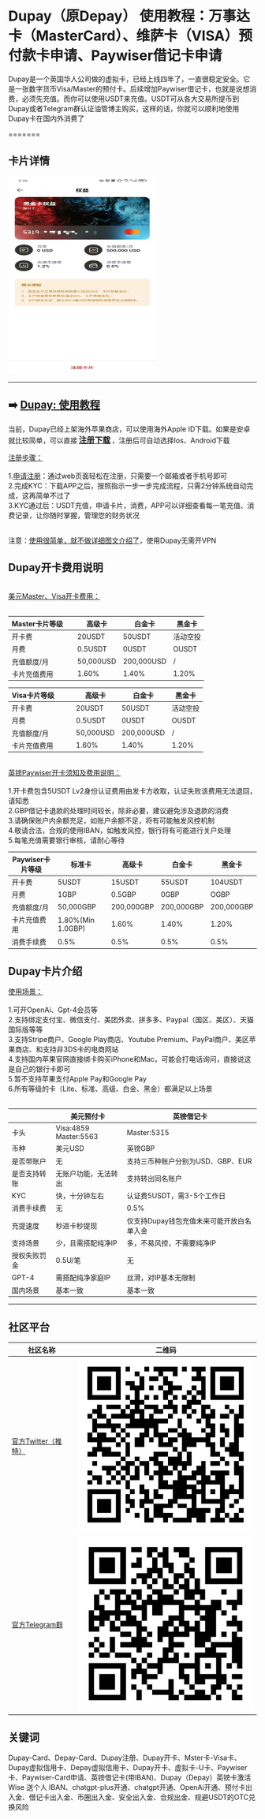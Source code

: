 # Dupay（原Depay） 使用教程：万事达卡（MasterCard）、维萨卡（VISA）预付款卡申请、Paywiser借记卡申请

Dupay是一个英国华人公司做的虚拟卡，已经上线四年了，一直很稳定安全。它是一张数字货币Visa/Master的预付卡。后续增加Paywiser借记卡，也就是说想消费，必须先充值。而你可以使用USDT来充值。USDT可从各大交易所提币到Dupay或者Telegram群认证油管博主购买，这样的话，你就可以顺利地使用Dupay卡在国内外消费了

=======

## 卡片详情

<a href="my_card.png" title="点我查看详情" target="_blank">  
  <img src="my_card.png" width="300" height="400" alt="Dupay 卡片详情">
</a>

----

## ➡️ [Dupay: 使用教程](https://dupay.one/web-app/register-h5?invitCode=184747&lang=zh-cn)

当前，Dupay已经上架海外苹果商店，可以使用海外Apple ID下载。如果是安卓就比较简单，可以直接<span style="font-size:16px; font-weight:bold; padding:3px;">[注册下载](https://dupay.one/web-app/register-h5?invitCode=184747&lang=zh-cn)</span>，注册后可自动选择Ios、Android下载

[注册步骤：](https://dupay.one/web-app/register-h5?invitCode=184747&lang=zh-cn)<br/><br/>
1.[申请注册](https://dupay.one/web-app/register-h5?invitCode=184747&lang=zh-cn)：通过web页面轻松在注册，只需要一个邮箱或者手机号即可<br/>
2.完成KYC：下载APP之后，按照指示一步一步完成流程，只需2分钟系统自动完成，这再简单不过了<br/>
3.KYC通过后：USDT充值，申请卡片，消费，APP可以详细查看每一笔充值、消费记录，让你随时掌握，管理您的财务状况<br/>
<br/>

注意：[使用很简单，就不做详细图文介绍了](https://dupay.one/web-app/register-h5?invitCode=184747&lang=zh-cn)，使用Dupay无需开VPN

## Dupay开卡费用说明

<br/>[美元Master、Visa开卡费用：](https://dupay.one/web-app/register-h5?invitCode=184747&lang=zh-cn)<br/><br/>

|    Master卡片等级&nbsp;&nbsp;&nbsp;&nbsp;    | 高级卡       | 白金卡       | 黑金卡   |
|--------|-----------|-----------|-------|
| 开卡费     | 20USDT    | 50USDT    | 活动空投  |
| 月费     | 0.5USDT   | 0USDT     | OUSDT  |
| 充值额度/月     | 50,000USD | 200,000USD | /     |
| 卡片充值费用     | 1.60%    | 1.40%     | 1.20% |

| Visa卡片等级&nbsp;&nbsp;&nbsp;&nbsp;&nbsp;&nbsp;&nbsp;&nbsp; | 高级卡       | 白金卡       | 黑金卡   |
|----------|-----------|-----------|-------|
| 开卡费      | 20USDT    | 50USDT    | 活动空投  |
| 月费       | 0.5USDT   | 0USDT     | OUSDT  |
| 充值额度/月   | 50,000USD | 200,000USD | /     |
| 卡片充值费用   | 1.60%    | 1.40%     | 1.20% |

<br/>[英镑Paywiser开卡须知及费用说明：](https://dupay.one/web-app/register-h5?invitCode=184747&lang=zh-cn)<br/><br/>
1.开卡费包含5USDT Lv2身份认证费用由发卡方收取，认证失败该费用无法退回，请知悉<br/>
2.GBP借记卡退款的处理时间较长，除非必要，建议避免涉及退款的消费<br/>
3.请确保账户内余额充足，如账户余额不足，将有可能触发风控机制<br/>
4.敬请合法，合规的使用IBAN，如触发风控，银行将有可能进行关户处理<br/>
5.每笔充值需要银行审核，请耐心等待<br/>


| Paywiser卡片等级 | 标准卡               | 高级卡        | 白金卡      | 黑金卡     |
|--------------|-------------------|------------|----------|---------|
| 开卡费          | 5USDT             | 15USDT     | 55USDT   | 104USDT |
| 月费           | 1GBP              | 0.5GBP    | 0GBP    | OGBP   |
| 充值额度/月       | 50,000GBP         | 200,000GBP | 200,000GBP | 200,000GBP       |
| 卡片充值费用       | 1.80%(Min 1.0GBP) | 1.60%      | 1.40%    | 1.20%   |
| 消费手续费        | 0.5%             | 0.5%       | 0.5%     | 0.5%    |

## Dupay卡片介绍

[使用场景：](https://dupay.one/web-app/register-h5?invitCode=184747&lang=zh-cn)<br/><br/>
1.可开OpenAi、Gpt-4会员等<br/>
2.支持绑定支付宝、微信支付、美团外卖、拼多多、Paypal（国区、美区）、天猫国际版等等<br/>
3.支持Stripe商户、Google Play商店、Youtube Premium、PayPal商户、美区苹果商店、和支持非3DS卡的电商网站<br/>
4.支持国内苹果官网直接绑卡购买iPhone和Mac，可能会打电话询问，直接说这是自己的银行卡即可<br/>
5.暂不支持苹果支付Apple Pay和Google Pay<br/>
6.所有等级的卡（Lite、标准、高级、白金、黑金）都满足以上场景<br/>
<br/>

|        | 美元预付卡                    | 英镑借记卡                   |
|--------|--------------------------|-------------------------|
| 卡头     | Visa:4859<br/>Master:5563 | Master:5315             |
| 币种     | 美元USD                    | 英镑GBP                   |
| 是否带账户  | 无                        | 支持三币种账户分别为USD、GBP、EUR   |
| 是否支持转账 | 无账户功能，无法转出                    | 支持转出同名账户                |
| KYC    | 快，十分钟左右 | 认证费5USDT，需3-5个工作日       |
| 消费手续费  | 无                    | 0.5% |
| 充提速度   | 秒进卡秒提现 | 仅支持Dupay钱包充值未来可能开放白名单入金         |
| 支持场景   | 少，且需搭配纯净IP                    | 多，不易风控，不需要纯净IP          |
| 授权失败罚金 | 0.5U/笔                    | 无                       |
| GPT-4  | 需搭配纯净家庭IP         | 丝滑，对IP基本无限制                       |
| 国内场景   | 基本一致                    | 基本一致          |

----

## 社区平台

| 社区名称                                          | 二维码                                                                                                                                                                   |
|-----------------------------------------------|-----------------------------------------------------------------------------------------------------------------------------------------------------------------------|
| [官方Twitter（推特）](https://twitter.com/Dupay_CN) | ![Twitter（推特）](twitter.png)                                                                                                                                                    |
| [官方Telegram群](https://t.me/DupayCard)         | ![官方Telegram群](telegram.png) |


## 关键词
Dupay-Card、Depay-Card、Dupay注册、Dupay开卡、Mster卡-Visa卡、Dupay虚拟信用卡、Depay虚拟信用卡、Dupay开卡、虚拟卡-U卡、Paywiser卡、Paywiser-Card申请、英镑借记卡(带IBAN)、Dupay（Depay）英镑卡激活 Wise 送个人 IBAN、chatgpt-plus开通、chatgpt开通、OpenAi开通、预付卡出入金、借记卡出入金、币圈出入金、安全出入金、合规出金、规避USDT的OTC兑换风险

